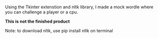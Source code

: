 Using the Tkinter extenstion and nltk library, I made a mock wordle where you can challenge a player or a cpu.

**This is not the finished product**

Note: to download nltk, use pip install nltk on terminal
